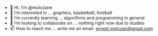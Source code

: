 - 👋 Hi, I’m @molczane
- 👀 I’m interested in ... graphics, basketball, football
- 🌱 I’m currently learning ... algorithms and programming in general
- 💞️ I’m looking to collaborate on ... nothing right now due to studies
- 📫 How to reach me ... write me an email: ernest.molczan@gmail.com

<!---
molczane/molczane is a ✨ special ✨ repository because its `README.md` (this file) appears on your GitHub profile.
You can click the Preview link to take a look at your changes.
--->
